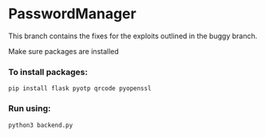 # PasswordManager

This branch contains the fixes for the exploits outlined in the buggy branch.

Make sure packages are installed 

### To install packages:
    pip install flask pyotp qrcode pyopenssl   
### Run using:
    python3 backend.py
